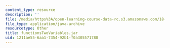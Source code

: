 ```yaml
---
content_type: resource
description: ''
file: /media/https%3A/open-learning-course-data-rc.s3.amazonaws.com/18-02sc-multivariable-calculus-fall-2010/1211ae556aa1735492b1f0a305571788_functionsTwoVariables.jar
file_type: application/java-archive
resourcetype: Other
title: functionsTwoVariables.jar
uid: 1211ae55-6aa1-7354-92b1-f0a305571788
---
```

